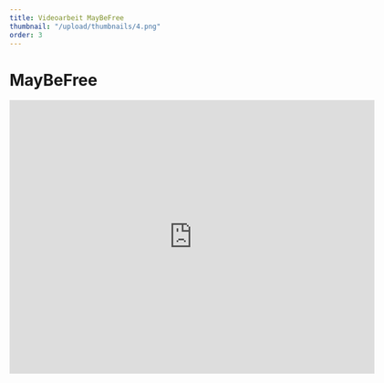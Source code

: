 ```yaml
---
title: Videoarbeit MayBeFree
thumbnail: "/upload/thumbnails/4.png"
order: 3
---
```

# MayBeFree 

<iframe src="https://player.vimeo.com/video/421711786" width="640" height="480" frameborder="0" allow="autoplay; fullscreen" allowfullscreen style ="margin:0 auto ; display: block;"></iframe>

